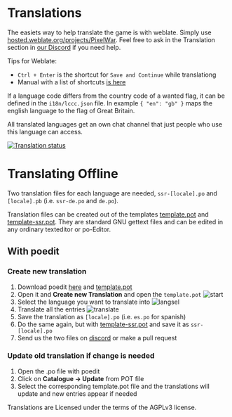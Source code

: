 # Translations

The easiets way to help translate the game is with weblate. Simply use [hosted.weblate.org/projects/PixelWar](https://hosted.weblate.org/projects/PixelWar/). Feel free to ask in the Translation section in [our Discord](https://PixelWar.Fun/guilded) if you need help.

Tips for Weblate:

- `Ctrl + Enter` is the shortcut for `Save and Continue` while translationg
- Manual with a list of shortcuts [is here](https://docs.weblate.org/en/latest/user/translating.html)

If a language code differs from the country code of a wanted flag, it can be defined in the `i18n/lccc.json` file. In example `{ "en": "gb" }` maps the english language to the flag of Great Britain.

All translated languages get an own chat channel that just people who use this language can access.

[![Translation status](https://hosted.weblate.org/widget/PixelWar/multi-auto.svg)](https://hosted.weblate.org/engage/PixelWar/)

# Translating Offline

Two translation files for each language are needed, `ssr-[locale].po` and `[locale].pb` (i.e. `ssr-de.po` and `de.po`).

Translation files can be created out of the templates [template.pot](https://git.PixelWar.Fun/ppfun/translations/raw/branch/master/template.pot) and [template-ssr.pot](https://git.PixelWar.Fun/ppfun/translations/raw/branch/master/template-ssr.pot). They are standard GNU gettext files and can be edited in any ordinary texteditor or po-Editor.

## With poedit

### Create new translation

1. Download poedit [here](https://poedit.net/) and [template.pot](https://git.PixelWar.Fun/ppfun/translations/raw/branch/master/template.pot)
2. Open it and **Create new Translation** and open the `template.pot`
![start](./images/start.png)
3. Select the language you want to translate into
![langsel](./images/langsel.png)
4. Translate all the entries
![translate](./images/translate.png)
5. Save the translation as `[locale].po` (i.e. `es.po` for spanish)
6. Do the same again, but with [template-ssr.pot](https://git.PixelWar.Fun/ppfun/translations/raw/branch/master/template-ssr.pot) and save it as `ssr-[locale].po`
7. Send us the two files on [discord](https://PixelWar.Fun/guilded) or make a pull request

### Update old translation if change is needed

1. Open the .po file with poedit
2. Click on **Catalogue -> Update** from POT file
3. Select the corresponding template.pot file and the translations will update and new entries appear if needed




Translations are Licensed under the terms of the AGPLv3 license.
